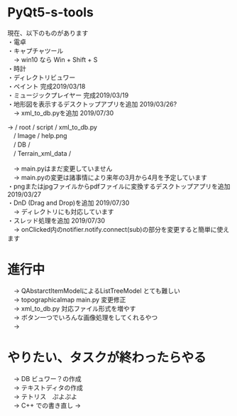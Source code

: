 # PyQt5-s-tools

現在、以下のものがあります <br>
・電卓　<br>
・キャプチャツール <br>
　-> win10 なら Win + Shift + S <br>
・時計  <br>
・ディレクトリビュワー <br>
・ペイント 完成2019/03/18 <br>
・ミュージックプレイヤー 完成2019/03/19 <br>
・地形図を表示するデスクトップアプリを追加 2019/03/26? <br>
　-> xml_to_db.pyを追加 2019/07/30
　<p>-> / root / script / xml_to_db.py <br>
　/ Image / help.png <br>
　/ DB / <br>
　/ Terrain_xml_data / </p>
　-> main.pyはまだ変更していません <br>
　-> main.pyの変更は諸事情により来年の3月から4月を予定しています <br>
・pngまたはjpgファイルからpdfファイルに変換するデスクトップアプリを追加 2019/03/27 <br>
・DnD (Drag and Drop)を追加 2019/07/30 <br>
　-> ディレクトリにも対応しています <br>
・スレッド処理を追加 2019/07/30 <br>
　-> onClicked内のnotifier.notify.connect(sub)の部分を変更すると簡単に使えます <br>

# 進行中 
　-> QAbstarctItemModelによるListTreeModel とても難しい <br>
　-> topographicalmap main.py 変更修正 <br>
　-> xml_to_db.py 対応ファイル形式を増やす <br>
　-> ボタン一つでいろんな画像処理をしてくれるやつ <br>
　->
  
# やりたい、タスクが終わったらやる
　-> DB ビュワー？の作成 <br>
　-> テキストディタの作成 <br>
　-> テトリス　ぷよぷよ <br>
　-> C++ での書き直し
  -> 
